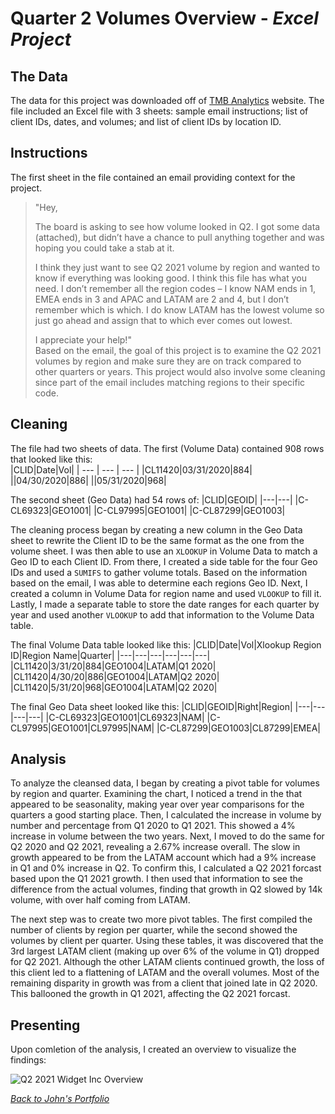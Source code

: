 # Quarter 2 Volumes Overview - *Excel Project*
## The Data
The data for this project was downloaded off of [TMB Analytics](https://www.tmbanalytics.com/excel-for-analytics) website. The file included an Excel file with 3 sheets: sample email instructions; list of client IDs, dates, and volumes; and list of client IDs by location ID.

## Instructions
The first sheet in the file contained an email providing context for the project.
> "Hey,
> 
> The board is asking to see how volume looked in Q2. I got some data (attached), but didn’t have a chance to pull anything together and was hoping you could take a stab at it.
> 
> I think they just want to see Q2 2021 volume by region and wanted to know if everything was looking good. I think this file has what you need. I don’t remember all the region codes – I know NAM ends in 1, EMEA ends in 3 and APAC and LATAM are 2 and 4, but I don’t remember which is which. I do know LATAM has the lowest volume so just go ahead and assign that to which ever comes out lowest.
> 
> I appreciate your help!"				
Based on the email, the goal of this project is to examine the Q2 2021 volumes by region and make sure they are on track compared to other quarters or years.  This project would also involve some cleaning since part of the email includes matching regions to their specific code. 

## Cleaning
The file had two sheets of data.  The first (Volume Data) contained 908 rows that looked like this:  
|CLID|Date|Vol|
| --- | --- | --- |
|CL11420|03/31/2020|884|
||04/30/2020|886|
||05/31/2020|968|

The second sheet (Geo Data) had 54 rows of:
|CLID|GEOID|
|---|---|
|C-CL69323|GEO1001|
|C-CL97995|GEO1001|
|C-CL87299|GEO1003|

The cleaning process began by creating a new column in the Geo Data sheet to rewrite the Client ID to be the same format as the one from the volume sheet.  I was then able to use an `XLOOKUP` in Volume Data to match a Geo ID to each Client ID.  From there, I created a side table for the four Geo IDs and used a `SUMIFS` to gather volume totals.  Based on the information based on the email, I was able to determine each regions Geo ID.  Next, I created a column in Volume Data for region name and used `VLOOKUP` to fill it.  Lastly, I made a separate table to store the date ranges for each quarter by year and used another `VLOOKUP` to add that information to the Volume Data table.

The final Volume Data table looked like this:
|CLID|Date|Vol|Xlookup Region ID|Region Name|Quarter|
|---|---|---|---|---|---|
|CL11420|3/31/20|884|GEO1004|LATAM|Q1 2020|
|CL11420|4/30/20|886|GEO1004|LATAM|Q2 2020|
|CL11420|5/31/20|968|GEO1004|LATAM|Q2 2020|


The final Geo Data sheet looked like this:
|CLID|GEOID|Right|Region|
|---|---|---|---|
|C-CL69323|GEO1001|CL69323|NAM|
|C-CL97995|GEO1001|CL97995|NAM|
|C-CL87299|GEO1003|CL87299|EMEA|

## Analysis
To analyze the cleansed data, I began by creating a pivot table for volumes by region and quarter.  Examining the chart, I noticed a trend in the that appeared to be seasonality, making year over year comparisons for the quarters a good starting place.  Then, I calculated the increase in volume by number and percentage from Q1 2020 to Q1 2021.  This showed a 4% increase in volume between the two years.  Next, I moved to do the same for Q2 2020 and Q2 2021, revealing a 2.67% increase overall.  The slow in growth appeared to be from the LATAM account which had a 9% increase in Q1 and 0% increase in Q2.  To confirm this, I calculated a Q2 2021 forcast based upon the Q1 2021 growth.  I then used that information to see the difference from the actual volumes, finding that growth in Q2 slowed by 14k volume, with over half coming from LATAM.  

The next step was to create two more pivot tables.  The first compiled the number of clients by region per quarter, while the second showed the volumes by client per quarter.  Using these tables, it was discovered that the 3rd largest LATAM client (making up over 6% of the volume in Q1) dropped for Q2 2021.  Although the other LATAM clients continued growth, the loss of this client led to a flattening of LATAM and the overall volumes.  Most of the remaining disparity in growth was from a client that joined late in Q2 2020. This ballooned the growth in Q1 2021, affecting the Q2 2021 forcast.  

## Presenting
Upon comletion of the analysis, I created an overview to visualize the findings:

![Q2 2021 Widget Inc Overview](https://github.com/jokrzesik/Quarter_2_Volumes/assets/140576378/bb0049bd-76c0-4f62-b9de-6dac148b0069)

*[Back to John's Portfolio](https://jokrzesik.github.io/John_Okrzesik/)*
